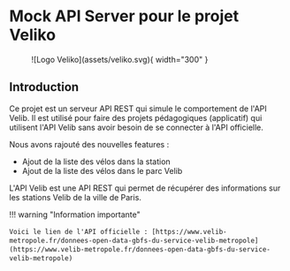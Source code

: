 # Mock API Server pour le projet Veliko

<figure markdown="span">
  ![Logo Veliko](assets/veliko.svg){ width="300" }
</figure>

## Introduction

Ce projet est un serveur API REST qui simule le comportement de l'API Velib.
Il est utilisé pour faire des projets pédagogiques (applicatif) qui utilisent l'API Velib sans avoir besoin de se connecter à l'API officielle.

Nous avons rajouté des nouvelles features : 

- Ajout de la liste des vélos dans la station
- Ajout de la liste des vélos dans le parc Velib

L'API Velib est une API REST qui permet de récupérer des informations sur les stations Velib de la ville de Paris.

!!! warning "Information importante"

    Voici le lien de l'API officielle : [https://www.velib-metropole.fr/donnees-open-data-gbfs-du-service-velib-metropole](https://www.velib-metropole.fr/donnees-open-data-gbfs-du-service-velib-metropole)
